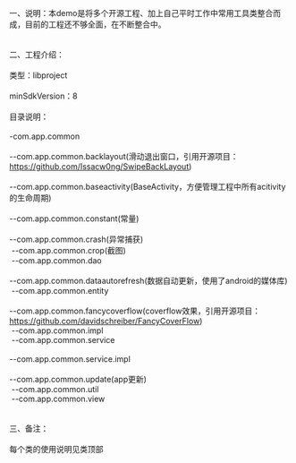 一、说明：本demo是将多个开源工程、加上自己平时工作中常用工具类整合而成，目前的工程还不够全面，在不断整合中。<br />
<br />
<br />
二、工程介绍：<br />
<span style="white-space:pre">	</span>类型：libproject<br />
<span style="white-space:pre">	</span>minSdkVersion：8<br />
<span style="white-space:pre">	</span>目录说明：<br />
<span style="white-space:pre">		</span>-com.app.common<br />
<span style="white-space:pre">		</span>--com.app.common.backlayout(滑动退出窗口，引用开源项目：https://github.com/Issacw0ng/SwipeBackLayout)<br />
<span style="white-space:pre">		</span>--com.app.common.baseactivity(BaseActivity，方便管理工程中所有acitivity的生命周期)<br />
<span style="white-space:pre">		</span>--com.app.common.constant(常量)<br />
<span style="white-space:pre">		</span>--com.app.common.crash(异常捕获)<br />
<span style="white-space:pre">		</span>--com.app.common.crop(截图)<br />
<span style="white-space:pre">		</span>--com.app.common.dao<br />
<span style="white-space:pre">		</span>--com.app.common.dataautorefresh(数据自动更新，使用了android的媒体库)<br />
<span style="white-space:pre">		</span>--com.app.common.entity<br />
<span style="white-space:pre">		</span>--com.app.common.fancycoverflow(coverflow效果，引用开源项目：https://github.com/davidschreiber/FancyCoverFlow)<br />
<span style="white-space:pre">		</span>--com.app.common.impl<br />
<span style="white-space:pre">		</span>--com.app.common.service<br />
<span style="white-space:pre">		</span>--com.app.common.service.impl<br />
<span style="white-space:pre">		</span>--com.app.common.update(app更新)<br />
<span style="white-space:pre">		</span>--com.app.common.util<br />
<span style="white-space:pre">		</span>--com.app.common.view<br />
<br />
<br />
三、备注：<br />
<span style="white-space:pre">	</span>每个类的使用说明见类顶部
